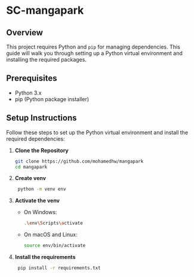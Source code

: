 # SC-mangapark

## Overview

This project requires Python and `pip` for managing dependencies. This guide will walk you through setting up a Python virtual environment and installing the required packages.

## Prerequisites

- Python 3.x
- pip (Python package installer)

## Setup Instructions

Follow these steps to set up the Python virtual environment and install the required dependencies:

1. **Clone the Repository**

   ```bash
   git clone https://github.com/mohamedhw/mangapark
   cd mangapark
   ```

2. **Create venv**

    ```bash
     python -m venv env
    ```

3.  **Activate the venv**
     - On Windows:

         ```bash
         .\env\Scripts\activate
         ```
     - On macOS and Linux:

         ```bash
         source env/bin/activate
         ```

4.  **Install the requirements**
    ```bash
     pip install -r requirements.txt
    ```

